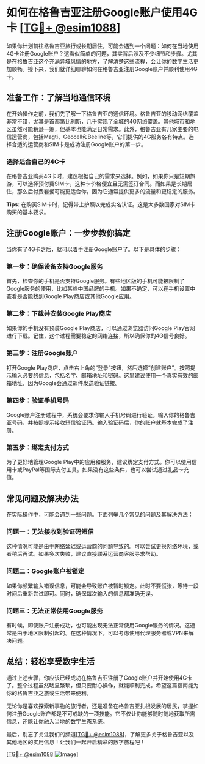 # 如何在格鲁吉亚注册Google账户使用4G卡 [[TG💪+ @esim1088](https://t.me/s/esim1088)]

如果你计划前往格鲁吉亚旅行或长期居住，可能会遇到一个问题：如何在当地使用4G卡注册Google账户？这看似简单的问题，其实背后涉及不少细节和步骤。尤其是在格鲁吉亚这个充满异域风情的地方，了解清楚这些流程，会让你的数字生活更加顺畅。接下来，我们就详细聊聊如何在格鲁吉亚注册Google账户并顺利使用4G卡。

## 准备工作：了解当地通信环境

在开始操作之前，我们先了解一下格鲁吉亚的通信环境。格鲁吉亚的移动网络覆盖非常不错，尤其是首都第比利斯，几乎实现了全城的4G网络覆盖。其他城市和地区虽然可能稍逊一筹，但基本也能满足日常需求。此外，格鲁吉亚有几家主要的电信运营商，包括Magti、Geocell和Beeline等，它们提供的4G服务各有特点。选择合适的运营商和SIM卡是成功注册Google账户的第一步。

### 选择适合自己的4G卡

在格鲁吉亚购买4G卡时，建议根据自己的需求来选择。例如，如果你只是短期旅游，可以选择预付费SIM卡，这种卡价格便宜且无需签订合同。而如果是长期居住，那么后付费套餐可能更适合你，因为它通常提供更多的流量和更稳定的服务。

**Tips:** 在购买SIM卡时，记得带上护照以完成实名认证。这是大多数国家对SIM卡购买的基本要求。

## 注册Google账户：一步步教你搞定

当你有了4G卡之后，就可以着手注册Google账户了。以下是具体的步骤：

### 第一步：确保设备支持Google服务

首先，检查你的手机是否支持Google服务。有些地区版的手机可能被限制了Google服务的使用，比如某些中国品牌的手机。如果不确定，可以在手机设置中查看是否能找到Google Play商店或其他Google应用。

### 第二步：下载并安装Google Play商店

如果你的手机没有预装Google Play商店，可以通过浏览器访问Google Play官网进行下载。记住，这个过程需要稳定的网络连接，所以确保你的4G信号良好。

### 第三步：注册Google账户

打开Google Play商店，点击右上角的“登录”按钮，然后选择“创建账户”。按照提示输入必要的信息，包括名字、邮箱地址和密码。这里建议使用一个真实有效的邮箱地址，因为Google会通过邮件发送验证链接。

### 第四步：验证手机号码

Google账户注册过程中，系统会要求你输入手机号码进行验证。输入你的格鲁吉亚号码，并按照提示接收短信验证码。输入验证码后，你的账户就基本完成了注册。

### 第五步：绑定支付方式

为了更好地管理Google Play中的应用和服务，建议绑定支付方式。你可以使用信用卡或PayPal等国际支付工具。如果没有这些条件，也可以尝试通过礼品卡充值。

## 常见问题及解决办法

在实际操作中，可能会遇到一些问题。下面列举几个常见的问题及其解决方法：

### 问题一：无法接收到验证码短信

这种情况可能是由于网络延迟或运营商的问题导致的。可以尝试更换网络环境，或者稍后再试。如果多次失败，建议直接联系运营商客服寻求帮助。

### 问题二：Google账户被锁定

如果你频繁输入错误信息，可能会导致账户被暂时锁定。此时不要慌张，等待一段时间后重新尝试即可。同时，确保每次输入的信息都准确无误。

### 问题三：无法正常使用Google服务

有时候，即使账户注册成功，也可能出现无法正常使用Google服务的情况。这通常是由于地区限制引起的。在这种情况下，可以考虑使用代理服务器或VPN来解决问题。

## 总结：轻松享受数字生活

通过上述步骤，你应该已经成功在格鲁吉亚注册了Google账户并开始使用4G卡了。整个过程虽然略显繁琐，但只要耐心操作，就能顺利完成。希望这篇指南能为你的格鲁吉亚之旅或生活带来便利。

无论你是喜欢探索新事物的旅行者，还是准备在格鲁吉亚扎根发展的居民，掌握如何注册Google账户都是不可或缺的一项技能。它不仅让你能够随时随地获取所需信息，还能让你融入当地的数字生态系统。

最后，别忘了关注我们的频道[[TG💪+ @esim1088](https://t.me/s/esim1088)]，了解更多关于格鲁吉亚以及其他地区的实用信息！让我们一起开启精彩的数字旅程吧！

[[TG💪+ @esim1088](https://t.me/s/esim1088) ![Image](https://i.postimg.cc/4NQfJmqS/Snipaste-2025-05-13-00-14-12.png)]